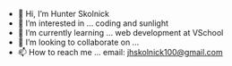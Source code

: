 - 👋 Hi, I’m Hunter Skolnick
- 👀 I’m interested in ... coding and sunlight
- 🌱 I’m currently learning ... web development at VSchool
- 💞️ I’m looking to collaborate on ...
- 📫 How to reach me ... email: jhskolnick100@gmail.com    

<!---
Hunterthecoder96/Hunterthecoder96 is a ✨ special ✨ repository because its `README.md` (this file) appears on your GitHub profile.
You can click the Preview link to take a look at your changes.
--->
